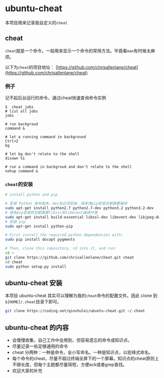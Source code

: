 # ubuntu-cheat
本项目用来记录我自定义的`cheat`

## cheat
`cheat`就是一个命令，一般用来显示一个命令的常用方法。毕竟看`man`有时候太麻烦。

以下为`cheat`的项目地址： [https://github.com/chrisallenlane/cheat](https://github.com/chrisallenlane/cheat)

### 例子

记不起后台运行的命令，通过cheat快速查询命令实例

```
$  cheat jobs
# list all jobs
jobs

# run backgroud
command &

# let a running command in background
Ctrl+Z
bg

# let bg don't relate to the shell
disown %1

# run a command in backgroud and don't relate to the shell
nohup command &

```


### `cheat`的安装

```bash
# install python and pip

# 安装 Python 发布版本，dev包必须安装，很多用pip安装包都需要编译
sudo apt-get install python2.7 python2.7-dev python3.2 python3.2-dev
# 很多pip安装的包都需要libssl和libevent编译环境
sudo apt-get install build-essential libssl-dev libevent-dev libjpeg-dev libxml2-dev libxslt-dev
# 安装 pip
sudo apt-get install python-pip

# First install the required python dependencies with:
sudo pip install docopt pygments

# Then, clone this repository, cd into it, and run:
cd ~
git clone https://github.com/chrisallenlane/cheat.git cheat
cd cheat
sudo python setup.py install

```

## ubuntu-cheat 安装
本项目  ubuntu-cheat 其实可以理解为我的`cheat`命令的配置文件。因此 clone 到 `${HOME}/.cheat`目录下即可。

```bash
git clone https://coding.net/qinshulei/ubuntu-cheat.git ~/.cheat
```

## ubuntu-cheat 的内容
+ 会慢慢收集，自己工作中会用到，但容易遗忘的命令或知识点。
+ 尽量记录一些足够通用的命令
+ cheat 分两种：一种是命令，全小写命名。一种是知识点，以驼峰式命名。
+ 每个命令的cheat，尽量不超过终端全屏下的一个屏幕。知识点的cheat原则上不限长度，但每个主题都尽量简短，方便ack或者grep查找。
+ 欢迎大家的补充
